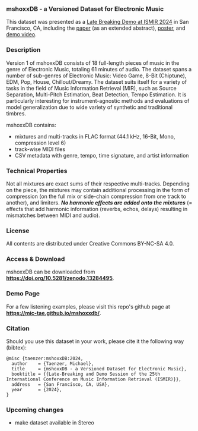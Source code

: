 ### mshoxxDB - a Versioned Dataset for Electronic Music

This dataset was presented as a [Late Breaking Demo at ISMIR 2024](https://ismir2024program.ismir.net/lbd_423.html) in San Francisco, CA, including the [paper](https://ismir2024program.ismir.net/lbd_423.html#lbd) (as an extended abstract), [poster](https://ismir2024program.ismir.net/lbd_423.html#poster), and [demo video](https://ismir2024program.ismir.net/lbd_423.html#video).

### Description

Version 1 of mshoxxDB consists of 18 full-length pieces of music in the genre of Electronic Music, totaling 61 minutes of audio.
The dataset spans a number of sub-genres of Electronic Music: Video Game, 8-Bit (Chiptune), EDM, Pop, House, Chillout/Dreamy.
The dataset suits itself for a variety of tasks in the field of Music Information Retrieval (MIR), such as Source Separation, Multi-Pitch Estimation, Beat Detection, Tempo Estimation.
It is particularly interesting for instrument-agnostic methods and evaluations of model generalization due to wide variety of synthetic and traditional timbres.

mshoxxDB contains:
- mixtures and multi-tracks in FLAC format (44.1 kHz, 16-Bit, Mono, compression level 6)
- track-wise MIDI files
- CSV metadata with genre, tempo, time signature, and artist information

### Technical Properties

Not all mixtures are exact sums of their respective multi-tracks. Depending on the piece, the mixtures may contain additional processing in the form of compression (on the full mix or side-chain compression from one track to another), and limiters. **_No harmonic effects are added onto the mixtures_** (= effects that add harmonic information (reverbs, echos, delays) resulting in mismatches between MIDI and audio).

### License
All contents are distributed under Creative Commons BY-NC-SA 4.0.

### Access & Download
mshoxxDB can be downloaded from **https://doi.org/10.5281/zenodo.13284495**.

### Demo Page
For a few listening examples, please visit this repo's github page at **https://mic-tae.github.io/mshoxxdb/**.

### Citation
Should you use this dataset in your work, please cite it the following way (bibtex):
```
@misc {taenzer:mshoxxDB:2024,
  author    = {Taenzer, Michael},
  title     = {mshoxxDB - a Versioned Dataset for Electronic Music},
  booktitle = {{Late-Breaking and Demo Session of the 25th International Conference on Music Information Retrieval (ISMIR)}},
  address   = {San Francisco, CA, USA},
  year      = {2024},
}
```

### Upcoming changes
- make dataset available in Stereo
